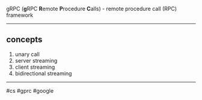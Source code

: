 gRPC (**g**RPC **R**emote **P**rocedure **C**alls) - remote procedure call (RPC) framework
___
## concepts

1. unary call
2. server streaming
3. client streaming
4. bidirectional streaming

___
#cs #gprc #google